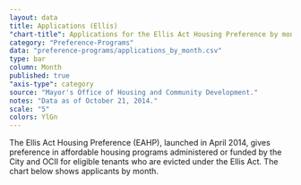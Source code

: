 ```yaml
---
layout: data
title: Applications (Ellis)
"chart-title": Applications for the Ellis Act Housing Preference by month
category: "Preference-Programs"
data: "preference-programs/applications_by_month.csv"
type: bar
column: Month
published: true
"axis-type": category
source: "Mayor's Office of Housing and Community Development."
notes: "Data as of October 21, 2014."
scale: "5"
colors: YlGn
---
```


The Ellis Act Housing Preference (EAHP), launched in April 2014, gives preference in affordable housing programs administered or funded by the City and OCII for eligible tenants who are evicted under the Ellis Act. The chart below shows applicants by month.